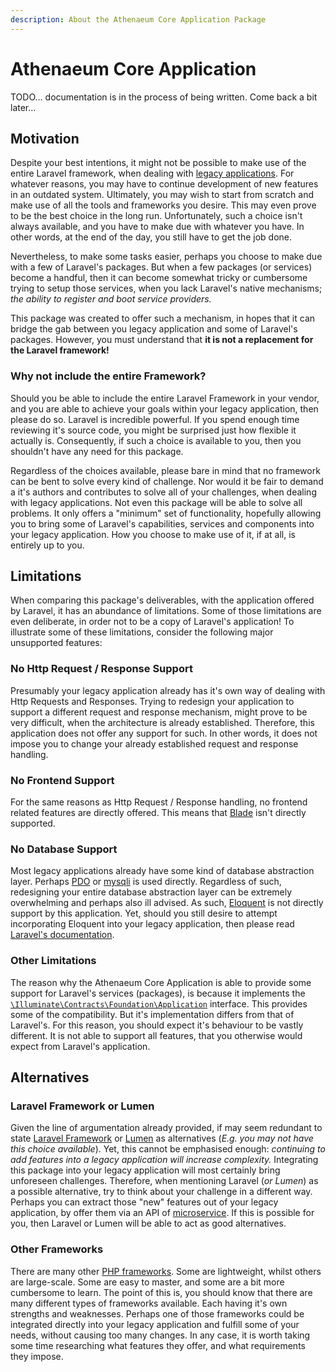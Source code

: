 ```yaml
---
description: About the Athenaeum Core Application Package
---
```


# Athenaeum Core Application

TODO... documentation is in the process of being written. Come back a bit later...

## Motivation

Despite your best intentions, it might not be possible to make use of the entire Laravel framework, when dealing with [legacy applications](https://en.wikipedia.org/wiki/Legacy_system). 
For whatever reasons, you may have to continue development of new features in an outdated system.
Ultimately, you may wish to start from scratch and make use of all the tools and frameworks you desire.
This may even prove to be the best choice in the long run.
Unfortunately, such a choice isn't always available, and you have to make due with whatever you have.
In other words, at the end of the day, you still have to get the job done.

Nevertheless, to make some tasks easier, perhaps you choose to make due with a few of Laravel's packages.
But when a few packages (or services) become a handful, then it can become somewhat tricky or cumbersome trying to setup those services, when you lack Laravel's native mechanisms; _the ability to register and boot service providers._

This package was created to offer such a mechanism, in hopes that it can bridge the gab between you legacy application and some of Laravel's packages.
However, you must understand that **it is not a replacement for the Laravel framework!**

### Why not include the entire Framework?

Should you be able to include the entire Laravel Framework in your vendor, and you are able to achieve your goals within your legacy application, then please do so.
Laravel is incredible powerful. If you spend enough time reviewing it's source code, you might be surprised just how flexible it actually is. 
Consequently, if such a choice is available to you, then you shouldn't have any need for this package. 

Regardless of the choices available, please bare in mind that no framework can be bent to solve every kind of challenge.
Nor would it be fair to demand a it's authors and contributes to solve all of your challenges, when dealing with legacy applications. 
Not even this package will be able to solve all problems.
It only offers a "minimum" set of functionality, hopefully allowing you to bring some of Laravel's capabilities, services and components into your legacy application.
How you choose to make use of it, if at all, is entirely up to you. 

## Limitations

When comparing this package's deliverables, with the application offered by Laravel, it has an abundance of limitations.
Some of those limitations are even deliberate, in order not to be a copy of Laravel's application!
To illustrate some of these limitations, consider the following major unsupported features: 

### No Http Request / Response Support

Presumably your legacy application already has it's own way of dealing with Http Requests and Responses.
Trying to redesign your application to support a different request and response mechanism, might prove to be very difficult, when the architecture is already established. 
Therefore, this application does not offer any support for such.
In other words, it does not impose you to change your already established request and response handling.

### No Frontend Support

For the same reasons as Http Request / Response handling, no frontend related features are directly offered.
This means that [Blade](https://laravel.com/docs/6.x/blade) isn't directly supported.

### No Database Support

Most legacy applications already have some kind of database abstraction layer.
Perhaps [PDO](https://www.php.net/manual/en/class.pdo) or [mysqli](https://www.php.net/manual/en/class.mysqli.php) is used directly.
Regardless of such, redesigning your entire database abstraction layer can be extremely overwhelming and perhaps also ill advised. 
As such, [Eloquent](https://laravel.com/docs/6.x/eloquent) is not directly support by this application.
Yet, should you still desire to attempt incorporating Eloquent into your legacy application, then please read [Laravel's documentation](https://packagist.org/packages/illuminate/database).  

### Other Limitations

The reason why the Athenaeum Core Application is able to provide some support for Laravel's services (packages), is because it implements the [`\Illuminate\Contracts\Foundation\Application`](https://github.com/laravel/framework/blob/6.x/src/Illuminate/Contracts/Foundation/Application.php) interface.
This provides some of the compatibility. But it's implementation differs from that of Laravel's.
For this reason, you should expect it's behaviour to be vastly different.
It is not able to support all features, that you otherwise would expect from Laravel's application.

## Alternatives

### Laravel Framework or Lumen

Given the line of argumentation already provided, if may seem redundant to state [Laravel Framework](https://laravel.com/) or [Lumen](https://lumen.laravel.com/) as alternatives (_E.g. you may not have this choice available_).
Yet, this cannot be emphasised enough: _continuing to add features into a legacy application will increase complexity._
Integrating this package into your legacy application will most certainly bring unforeseen challenges.
Therefore, when mentioning Laravel (_or Lumen_) as a possible alternative, try to think about your challenge in a different way.
Perhaps you can extract those "new" features out of your legacy application, by offer them via an API of [microservice](https://en.wikipedia.org/wiki/Microservices).
If this is possible for you, then Laravel or Lumen will be able to act as good alternatives.

### Other Frameworks

There are many other [PHP frameworks](https://en.wikipedia.org/wiki/Category:PHP_frameworks).
Some are lightweight, whilst others are large-scale.
Some are easy to master, and some are a bit more cumbersome to learn.
The point of this is, you should know that there are many different types of frameworks available.
Each having it's own strengths and weaknesses.
Perhaps one of those frameworks could be integrated directly into your legacy application and fulfill some of your needs, without causing too many changes. 
In any case, it is worth taking some time researching what features they offer, and what requirements they impose. 

